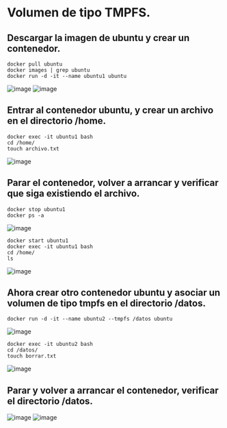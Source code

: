 # Volumen de tipo TMPFS.
## Descargar la imagen de ubuntu y crear un contenedor.
```
docker pull ubuntu
docker images | grep ubuntu
docker run -d -it --name ubuntu1 ubuntu
```
![image](https://github.com/julianzanetti/Docker-Udemy/assets/134458575/86fd2567-1ce6-4fb2-807a-8a72240a82a3)
![image](https://github.com/julianzanetti/Docker-Udemy/assets/134458575/ca56df3b-b723-404f-91b6-4fda9fb0bc9e)

## Entrar al contenedor ubuntu, y crear un archivo en el directorio /home.
```
docker exec -it ubuntu1 bash
cd /home/
touch archivo.txt
```
![image](https://github.com/julianzanetti/Docker-Udemy/assets/134458575/e805825e-da38-4822-be3d-910d0a1f25ee)

## Parar el contenedor, volver a arrancar y verificar que siga existiendo el archivo.
```
docker stop ubuntu1
docker ps -a
```
![image](https://github.com/julianzanetti/Docker-Udemy/assets/134458575/c33e4370-8984-4129-ab08-ba92f65ab518)

```
docker start ubuntu1
docker exec -it ubuntu1 bash
cd /home/
ls
```
![image](https://github.com/julianzanetti/Docker-Udemy/assets/134458575/30f60d6d-af51-4848-8b8d-e19e4d315f59)

## Ahora crear otro contenedor ubuntu y asociar un volumen de tipo tmpfs en el directorio /datos.
```
docker run -d -it --name ubuntu2 --tmpfs /datos ubuntu
```
![image](https://github.com/julianzanetti/Docker-Udemy/assets/134458575/2ef5a3bf-a16c-4776-ba0f-3d704b9fcbb9)

```
docker exec -it ubuntu2 bash
cd /datos/
touch borrar.txt
```
![image](https://github.com/julianzanetti/Docker-Udemy/assets/134458575/27d16cbc-c252-4d3e-bfa5-07e27a5a090e)

## Parar y volver a arrancar el contenedor, verificar el directorio /datos.
![image](https://github.com/julianzanetti/Docker-Udemy/assets/134458575/c96cddf9-dc73-471e-b6d6-b790ae4dc011)
![image](https://github.com/julianzanetti/Docker-Udemy/assets/134458575/861f0c85-edfa-4636-9e2a-653b9b4cdd92)
